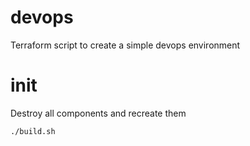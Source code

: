 # devops
Terraform script to create a simple devops environment  

# init
Destroy all components and recreate them

```
./build.sh
```